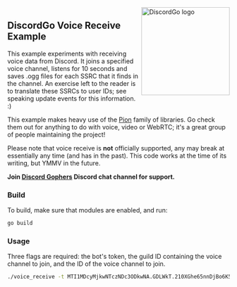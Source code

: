 <img align="right" alt="DiscordGo logo" src="/docs/img/discordgo.svg" width="200">

## DiscordGo Voice Receive Example

This example experiments with receiving voice data from Discord. It joins
a specified voice channel, listens for 10 seconds and saves .ogg files for each
SSRC that it finds in the channel. An exercise left to the reader is to translate
these SSRCs to user IDs; see speaking update events for this information. :)

This example makes heavy use of the [Pion](https://github.com/pion) family of libraries.
Go check them out for anything to do with voice, video or WebRTC; it's a great
group of people maintaining the project!

Please note that voice receive is **not** officially supported, any may break
at essentially any time (and has in the past). This code works at the time of
its writing, but YMMV in the future.

**Join [Discord Gophers](https://discord.gg/0f1SbxBZjYoCtNPP)
Discord chat channel for support.**

### Build

To build, make sure that modules are enabled, and run:

```sh
go build
```

### Usage

Three flags are required: the bot's token, the guild ID containing the voice channel to join, and the ID of the voice channel to join.

```sh
./voice_receive -t MTI1MDcyMjkwNTczNDc3ODkwNA.GDLWkT.210XGhe65nnDjBo6K5D4cPScQ25kfIj94Dga3s -g 847908927554322432 -c 847908927554322436
```
